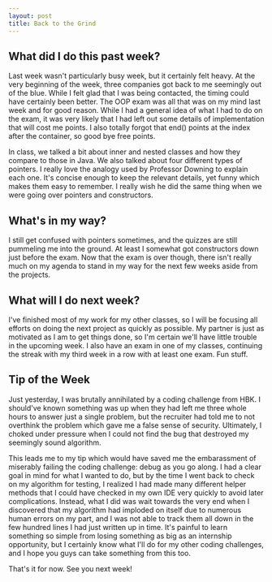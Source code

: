 ```yaml
---
layout: post
title: Back to the Grind
---
```


## What did I do this past week?

Last week wasn't particularly busy week, but it certainly felt heavy. At the very beginning of the week, three companies got back to me seemingly out of the blue. While I felt glad that I was being contacted, the timing could have certainly been better. The OOP exam was all that was on my mind last week and for good reason. While I had a general idea of what I had to do on the exam, it was very likely that I had left out some details of implementation that will cost me points. I also totally forgot that end() points at the index after the container, so good bye free points.

In class, we talked a bit about inner and nested classes and how they compare to those in Java. We also talked about four different types of pointers. I really love the analogy used by Professor Downing to explain each one. It's concise enough to keep the relevant details, yet funny which makes them easy to remember. I really wish he did the same thing when we were going over pointers and constructors.

## What's in my way?

I still get confused with pointers sometimes, and the quizzes are still pummeling me into the ground. At least I somewhat got constructors down just before the exam. Now that the exam is over though, there isn't really much on my agenda to stand in my way for the next few weeks aside from the projects.

## What will I do next week?

I've finished most of my work for my other classes, so I will be focusing all efforts on doing the next project as quickly as possible. My partner is just as motivated as I am to get things done, so I'm certain we'll have little trouble in the upcoming week. I also have an exam in one of my classes, continuing the streak with my third week in a row with at least one exam. Fun stuff.

## Tip of the Week

Just yesterday, I was brutally annihilated by a coding challenge from HBK. I should've known something was up when they had left me three whole hours to answer just a single problem, but the recruiter had told me to not overthink the problem which gave me a false sense of security. Ultimately, I choked under pressure when I could not find the bug that destroyed my seemingly sound algorithm.

This leads me to my tip which would have saved me the embarassment of miserably failing the coding challenge: debug as you go along. I had a clear goal in mind for what I wanted to do, but by the time I went back to check on my algorithm for testing, I realized I had made many different helper methods that I could have checked in my own IDE very quickly to avoid later complications. Instead, what I did was wait towards the very end when I discovered that my algorithm had imploded on itself due to numerous human errors on my part, and I was not able to track them all down in the few hundred lines I had just written up in time. It's painful to learn something so simple from losing something as big as an internship opportunity, but I certainly know what I'll do for my other coding challenges, and I hope you guys can take something from this too.

That's it for now. See you next week!
